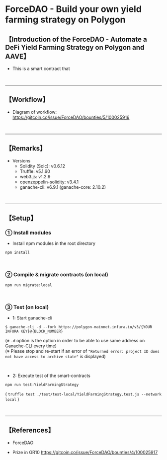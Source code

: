# ForceDAO - Build your own yield farming strategy on Polygon
## 【Introduction of the ForceDAO - Automate a DeFi Yield Farming Strategy on Polygon and AAVE】
- This is a smart contract that 

&nbsp;

***

## 【Workflow】
- Diagram of workflow: https://gitcoin.co/issue/ForceDAO/bounties/5/100025916


&nbsp;

***

## 【Remarks】
- Versions
  - Solidity (Solc): v0.6.12
  - Truffle: v5.1.60
  - web3.js: v1.2.9
  - openzeppelin-solidity: v3.4.1
  - ganache-cli: v6.9.1 (ganache-core: 2.10.2)


&nbsp;

***

## 【Setup】
### ① Install modules
- Install npm modules in the root directory
```
npm install
```

<br>

### ② Compile & migrate contracts (on local)
```
npm run migrate:local
```

<br>

### ③ Test (on local)
- 1: Start ganache-cli
```
$ ganache-cli -d --fork https://polygon-mainnet.infura.io/v3/{YOUR INFURA KEY}@{BLOCK_NUMBER}
```
(※ `-d` option is the option in order to be able to use same address on Ganache-CLI every time)  
(※ Please stop and re-start if an error of `"Returned error: project ID does not have access to archive state"` is displayed)  

<br>

- 2: Execute test of the smart-contracts
```
npm run test:YieldFarmingStrategy
```
( `truffle test ./test/test-local/YieldFarmingStrategy.test.js --network local` )  


<br>

***

## 【References】
- ForceDAO


- Prize in GR10 
 https://gitcoin.co/issue/ForceDAO/bounties/4/100025917

